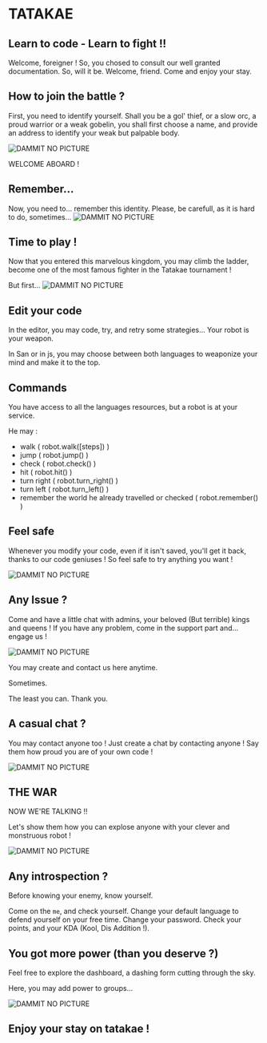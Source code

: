 # TATAKAE #

## Learn to code - Learn to fight !! ##

Welcome, foreigner ! So, you chosed to consult our well granted documentation. So, will it be. Welcome, friend. Come and enjoy your stay.

## How to join the battle ? ##

First, you need to identify yourself. Shall you be a gol' thief, or a slow orc, a proud warrior or a weak gobelin, you shall first choose a name, and provide an address to identify your weak but palpable body.

![DAMMIT NO PICTURE](https://nsa40.casimages.com/img/2020/07/20/200720030238375993.png)

WELCOME ABOARD !

## Remember... ###

Now, you need to... remember this identity. Please, be carefull, as it is hard to do, sometimes...
![DAMMIT NO PICTURE](https://nsa40.casimages.com/img/2020/07/20/200720030553242466.png)

## Time to play !

Now that you entered this marvelous kingdom, you may climb the ladder, become one of the most famous fighter in the Tatakae tournament !

But first... 
![DAMMIT NO PICTURE](https://nsa40.casimages.com/img/2020/07/20/20072003075774586.png)

## Edit your code

In the editor, you may code, try, and retry some strategies... Your robot is your weapon.

In San or in js, you may choose between both languages to weaponize your mind and make it to the top.

## Commands ##

You have access to all the languages resources, but a robot is at your service.

He may : 
- walk ( robot.walk([steps]) )
- jump ( robot.jump() )
- check ( robot.check() )
- hit ( robot.hit() )
- turn right ( robot.turn_right() )
- turn left ( robot.turn_left() )
- remember the world he already travelled or checked ( robot.remember() )

## Feel safe ##

Whenever you modify your code, even if it isn't saved, you'll get it back, thanks to our code geniuses ! So feel safe to try anything you want ! 

![DAMMIT NO PICTURE](https://nsa40.casimages.com/img/2020/07/20/200720032917960640.png)

## Any Issue ?

Come and have a little chat with admins, your beloved (But terrible) kings and queens ! If you have any problem, come in the support part and... engage us !

![DAMMIT NO PICTURE](https://nsa40.casimages.com/img/2020/07/20/200720034130704983.png
)

You may create and contact us here anytime. 

Sometimes.

The least you can. Thank you.

## A casual chat ?

You may contact anyone too ! Just create a chat by contacting anyone ! Say them how proud you are of your own code !

![DAMMIT NO PICTURE](https://nsa40.casimages.com/img/2020/07/20/200720040146874584.png
)

## THE WAR ##

NOW WE'RE TALKING !!

Let's show them how you can explose anyone with your clever and monstruous robot ! 

![DAMMIT NO PICTURE](https://nsa40.casimages.com/img/2020/07/20/200720034802835334.png
)

## Any introspection ?

Before knowing your enemy, know yourself. 

Come on the `me`, and check yourself. Change your default language to defend yourself on your free time. Change your password. Check your points, and your KDA (Kool, Dis Addition !).

## You got more power (than you deserve ?)

Feel free to explore the dashboard, a dashing form cutting through the sky.

Here, you may add power to groups...

![DAMMIT NO PICTURE](https://nsa40.casimages.com/img/2020/07/20/200720035311945043.png
)

## Enjoy your stay on tatakae !